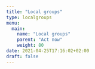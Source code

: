 ```yaml
---
title: "Local groups"
type: localgroups
menu:
  main:
    name: "Local groups"
    parent: "Act now"
    weight: 80
date: 2021-04-25T17:16:02+02:00
draft: false
---
```


